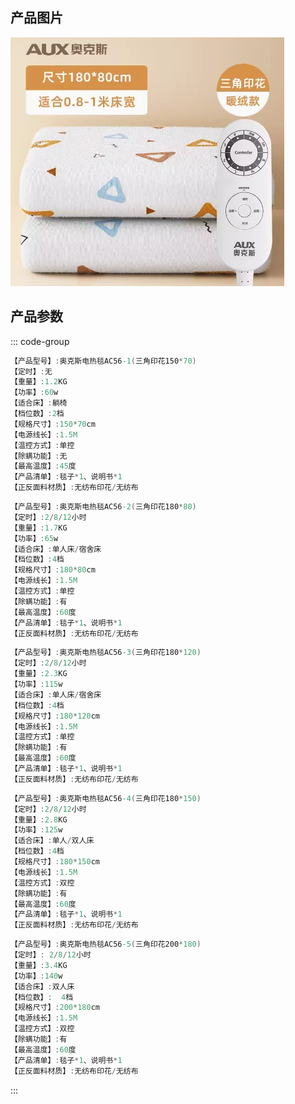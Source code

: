 ## 产品图片

<img src="./img/暖绒三角印花款.png" />

## 产品参数

::: code-group

```c# [150*70]
【产品型号】:奥克斯电热毯AC56-1(三角印花150*70)
【定时】:无
【重量】:1.2KG
【功率】:60w
【适合床】:躺椅
【档位数】:2档
【规格尺寸】:150*70cm
【电源线长】:1.5M
【温控方式】:单控
【除螨功能】:无
【最高温度】:45度
【产品清单】:毯子*1、说明书*1
【正反面料材质】:无纺布印花/无纺布
```

```c# [180*80]
【产品型号】:奥克斯电热毯AC56-2(三角印花180*80)
【定时】:2/8/12小时
【重量】:1.7KG
【功率】:65w
【适合床】:单人床/宿舍床
【档位数】:4档
【规格尺寸】:180*80cm
【电源线长】:1.5M
【温控方式】:单控
【除螨功能】:有
【最高温度】:60度
【产品清单】:毯子*1、说明书*1
【正反面料材质】:无纺布印花/无纺布
```

```c# [180*120]
【产品型号】:奥克斯电热毯AC56-3(三角印花180*120)
【定时】:2/8/12小时
【重量】:2.3KG
【功率】:115w
【适合床】:单人床/宿舍床
【档位数】:4档
【规格尺寸】:180*120cm
【电源线长】:1.5M
【温控方式】:单控
【除螨功能】:有
【最高温度】:60度
【产品清单】:毯子*1、说明书*1
【正反面料材质】:无纺布印花/无纺布
```

```c# [180*150]
【产品型号】:奥克斯电热毯AC56-4(三角印花180*150)
【定时】:2/8/12小时
【重量】:2.8KG
【功率】:125w
【适合床】:单人/双人床
【档位数】:4档
【规格尺寸】:180*150cm
【电源线长】:1.5M
【温控方式】:双控
【除螨功能】:有
【最高温度】:60度
【产品清单】:毯子*1、说明书*1
【正反面料材质】:无纺布印花/无纺布
```

```c# [200*180]
【产品型号】:奥克斯电热毯AC56-5(三角印花200*180)
【定时】: 2/8/12小时
【重量】:3.4KG
【功率】:140w
【适合床】:双人床
【档位数】:	4档
【规格尺寸】:200*180cm
【电源线长】:1.5M
【温控方式】:双控
【除螨功能】:有
【最高温度】:60度
【产品清单】:毯子*1、说明书*1
【正反面料材质】:无纺布印花/无纺布
```

:::

